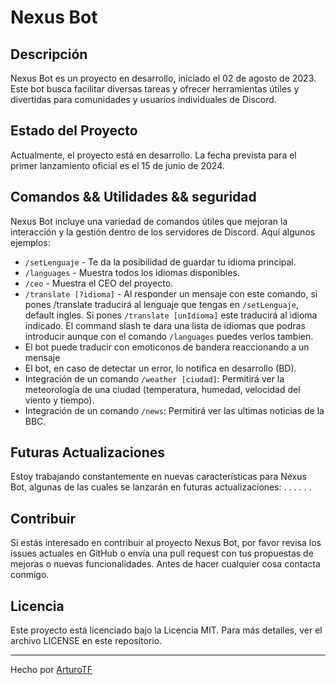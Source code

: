 # Nexus Bot

## Descripción
Nexus Bot es un proyecto en desarrollo, iniciado el 02 de agosto de 2023. Este bot busca facilitar diversas tareas y ofrecer herramientas útiles y divertidas para comunidades y usuarios individuales de Discord.

## Estado del Proyecto
Actualmente, el proyecto está en desarrollo. La fecha prevista para el primer lanzamiento oficial es el 15 de junio de 2024.

## Comandos && Utilidades && seguridad
Nexus Bot incluye una variedad de comandos útiles que mejoran la interacción y la gestión dentro de los servidores de Discord. Aquí algunos ejemplos:

- `/setLenguaje` - Te da la posibilidad de guardar tu idioma principal.
- `/languages` - Muestra todos los idiomas disponibles.
- `/ceo` - Muestra el CEO del proyecto.
- `/translate [?idioma]` - Al responder un mensaje con este comando, si pones /translate traducirá al lenguaje que tengas en `/setLenguaje`, default ingles. Si pones `/translate [unIdioma]` este traducirá al idioma indicado. El command slash te dara una lista de idiomas que podras introducir aunque con el comando `/languages` puedes verlos tambien.
- El bot puede traducir con emoticonos de bandera reaccionando a un mensaje
- El bot, en caso de detectar un error, lo notifica en desarrollo (BD).
- Integración de un comando `/weather [ciudad]`: Permitirá ver la meteorología de una ciudad (temperatura, humedad, velocidad del viento y tiempo).
- Integración de un comando `/news`: Permitirá ver las ultimas noticias de la BBC.

## Futuras Actualizaciones
Estoy trabajando constantemente en nuevas características para Nexus Bot, algunas de las cuales se lanzarán en futuras actualizaciones:
.
.
.
.
.
.
## Contribuir
Si estás interesado en contribuir al proyecto Nexus Bot, por favor revisa los issues actuales en GitHub o envía una pull request con tus propuestas de mejoras o nuevas funcionalidades. Antes de hacer cualquier cosa contacta conmigo.

## Licencia
Este proyecto está licenciado bajo la Licencia MIT. Para más detalles, ver el archivo LICENSE en este repositorio.

---

Hecho por [ArturoTF](mailto:arturotroyano@gmail.com)

